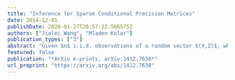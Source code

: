 ```yaml
---
title: "Inference for Sparse Conditional Precision Matrices"
date: 2014-12-01
publishDate: 2020-01-27T20:57:22.566575Z
authors: ["Jialei Wang", "Mladen Kolar"]
publication_types: ["3"]
abstract: "Given $n$ i.i.d. observations of a random vector $(X,Z)$, where $X$ is a high-dimensional vector and $Z$ is a low-dimensional index variable, we study the problem of estimating the conditional inverse covariance matrix $Ømega(z) = (E[(X-E[X ∣ Z])(X-E[X ∣ Z])^T ∣ Z=z])^-1$ under the assumption that the set of non-zero elements is small and does not depend on the index variable. We develop a novel procedure that combines the ideas of the local constant smoothing and the group Lasso for estimating the conditional inverse covariance matrix. A proximal iterative smoothing algorithm is used to solve the corresponding convex optimization problems. We prove that our procedure recovers the conditional independence assumptions of the distribution $X ∣ Z$ with high probability. This result is established by developing a uniform deviation bound for the high-dimensional conditional covariance matrix from its population counterpart, which may be of independent interest. Furthermore, we develop point-wise confidence intervals for individual elements of the conditional inverse covariance matrix. We perform extensive simulation studies, in which we demonstrate that our proposed procedure outperforms sensible competitors. We illustrate our proposal on a S&P 500 stock price data set."
featured: false
publication: "*ArXiv e-prints, arXiv:1412.7638*"
url_preprint: "https://arxiv.org/abs/1412.7638"
---
```

